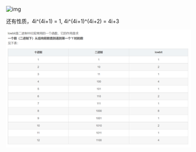![img](F:\leetcode\src\com\Java_Template\bit_operation\README.assets/img.png)

还有性质，4i^(4i+1) = 1, 4i^(4i+1)^(4i+2) = 4i+3

![1722417116819](assets/1722417116819.png)

